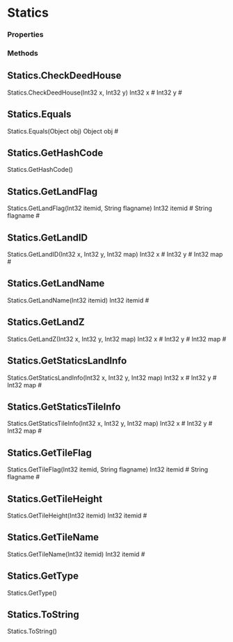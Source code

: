 # Statics    

### Properties  
 
### Methods  
## Statics.CheckDeedHouse
Statics.CheckDeedHouse(Int32 x, Int32 y)
        Int32 x #
        Int32 y #
## Statics.Equals
Statics.Equals(Object obj)
        Object obj #
## Statics.GetHashCode
Statics.GetHashCode()
## Statics.GetLandFlag
Statics.GetLandFlag(Int32 itemid, String flagname)
        Int32 itemid #
        String flagname #
## Statics.GetLandID
Statics.GetLandID(Int32 x, Int32 y, Int32 map)
        Int32 x #
        Int32 y #
        Int32 map #
## Statics.GetLandName
Statics.GetLandName(Int32 itemid)
        Int32 itemid #
## Statics.GetLandZ
Statics.GetLandZ(Int32 x, Int32 y, Int32 map)
        Int32 x #
        Int32 y #
        Int32 map #
## Statics.GetStaticsLandInfo
Statics.GetStaticsLandInfo(Int32 x, Int32 y, Int32 map)
        Int32 x #
        Int32 y #
        Int32 map #
## Statics.GetStaticsTileInfo
Statics.GetStaticsTileInfo(Int32 x, Int32 y, Int32 map)
        Int32 x #
        Int32 y #
        Int32 map #
## Statics.GetTileFlag
Statics.GetTileFlag(Int32 itemid, String flagname)
        Int32 itemid #
        String flagname #
## Statics.GetTileHeight
Statics.GetTileHeight(Int32 itemid)
        Int32 itemid #
## Statics.GetTileName
Statics.GetTileName(Int32 itemid)
        Int32 itemid #
## Statics.GetType
Statics.GetType()
## Statics.ToString
Statics.ToString()
